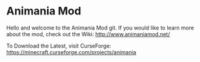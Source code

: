 # Animania Mod

Hello and welcome to the Animania Mod git. If you would like to learn more about the mod, check out the Wiki: http://www.animaniamod.net/

To Download the Latest, visit CurseForge: https://minecraft.curseforge.com/projects/animania
